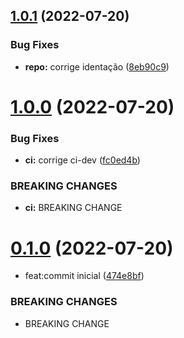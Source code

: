 ## [1.0.1](https://github.com/julioMarvim/API-produtos-hexagonal/compare/v1.0.0...v1.0.1) (2022-07-20)


### Bug Fixes

* **repo:** corrige identação ([8eb90c9](https://github.com/julioMarvim/API-produtos-hexagonal/commit/8eb90c969b55db201f99265e0c7a6e5a639c714b))



# [1.0.0](https://github.com/julioMarvim/API-produtos-hexagonal/compare/v0.1.0...v1.0.0) (2022-07-20)


### Bug Fixes

* **ci:** corrige ci-dev ([fc0ed4b](https://github.com/julioMarvim/API-produtos-hexagonal/commit/fc0ed4befa16260fdc2360e66502a8c64c46dcd8))


### BREAKING CHANGES

* **ci:** BREAKING CHANGE



# [0.1.0](https://github.com/julioMarvim/API-produtos-hexagonal/compare/474e8bf1eb6538abd4adad9448b62ebd5fd4c54c...v0.1.0) (2022-07-20)


* feat:commit inicial ([474e8bf](https://github.com/julioMarvim/API-produtos-hexagonal/commit/474e8bf1eb6538abd4adad9448b62ebd5fd4c54c))


### BREAKING CHANGES

* BREAKING CHANGE



